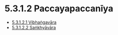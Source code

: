 # 5.3.1.2 Paccayapaccanīya

* [5.3.1.2.1 Vibhaṅgavāra](5.3.1.2/5.3.1.2.1.md)
* [5.3.1.2.2 Saṅkhyāvāra](5.3.1.2/5.3.1.2.2.md)

